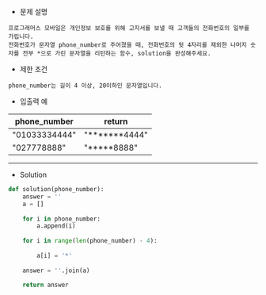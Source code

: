 - 문제 설명
```
프로그래머스 모바일은 개인정보 보호를 위해 고지서를 보낼 때 고객들의 전화번호의 일부를 가립니다.
전화번호가 문자열 phone_number로 주어졌을 때, 전화번호의 뒷 4자리를 제외한 나머지 숫자를 전부 *으로 가린 문자열을 리턴하는 함수, solution을 완성해주세요.
```

- 제한 조건
```
phone_number는 길이 4 이상, 20이하인 문자열입니다.
```

- 입출력 예

| phone_number |	return |
| --- | --- |
| "01033334444" |	"*******4444" |
| "027778888" |	"*****8888" |

---

- Solution

```py
def solution(phone_number):
    answer = ''
    a = []
    
    for i in phone_number:
        a.append(i)
    
    for i in range(len(phone_number) - 4):
        
        a[i] = '*'
        
    answer = ''.join(a)
    
    return answer
```

